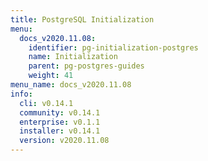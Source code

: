 ```yaml
---
title: PostgreSQL Initialization
menu:
  docs_v2020.11.08:
    identifier: pg-initialization-postgres
    name: Initialization
    parent: pg-postgres-guides
    weight: 41
menu_name: docs_v2020.11.08
info:
  cli: v0.14.1
  community: v0.14.1
  enterprise: v0.1.1
  installer: v0.14.1
  version: v2020.11.08
---
```


